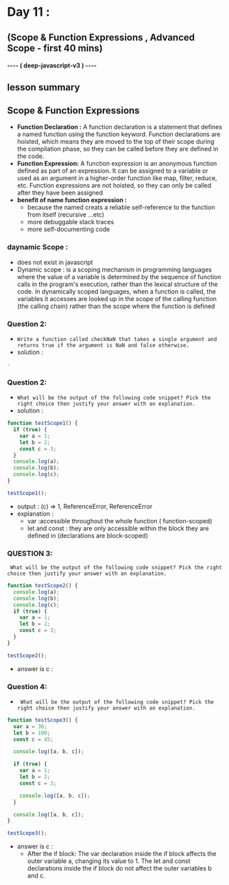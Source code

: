 # Day 11 :
## (Scope & Function Expressions , Advanced Scope - first 40 mins) 
#### ---- ( deep-javascript-v3 ) ----


## lesson summary 
## Scope & Function Expressions
- **Function Declaration :** A function declaration is a statement that defines a named function using the function keyword. Function declarations are hoisted, which means they are moved to the top of their scope during the compilation phase, so they can be called before they are defined in the code.
- **Function Expression:** A function expression is an anonymous function defined as part of an expression. It can be assigned to a variable or used as an argument in a higher-order function like map, filter, reduce, etc. Function expressions are not hoisted, so they can only be called after they have been assigned
- **benefit of name function expression :**
    - because the named creats a reliable self-reference to the function from itself (recursive ...etc)
    - more debuggable stack traces 
    - more self-documenting code 

### daynamic Scope : 
- does not exist in javascript 
- Dynamic scope : is a scoping mechanism in programming languages where the value of a variable is determined by the sequence of function calls in the program's execution, rather than the lexical structure of the code. In dynamically scoped languages, when a function is called, the variables it accesses are looked up in the scope of the calling function (the calling chain) rather than the scope where the function is defined 


### Question 2: 
- `Write a function called checkNaN that takes a single argument and returns true if the argument is NaN and false otherwise.`
- solution : 
``` javascript 
-

```
### Question 2: 
- `What will be the output of the following code snippet? Pick the right choice then justify your answer with an explanation.`
- solution : 
``` javascript 
function testScope1() {
  if (true) {
    var a = 1;
    let b = 2;
    const c = 3;
  }
  console.log(a);
  console.log(b);
  console.log(c);
}

testScope1();
``` 
- output : (c) =>  1, ReferenceError, ReferenceError 
- explanation : 
  - var :accessible throughout the whole function ( function-scoped)
  - let and const : they are only accessible within the block they are defined in (declarations are block-scoped)

### QUESTION 3:
` What will be the output of the following code snippet? Pick the right choice then justify your answer with an explanation.`
```javascript
function testScope2() {
  console.log(a);
  console.log(b);
  console.log(c);
  if (true) {
    var a = 1;
    let b = 2;
    const c = 3;
  }
}

testScope2();
```
- answer is c : 
    


### Question 4: 
- ` What will be the output of the following code snippet? Pick the right choice then justify your answer with an explanation.`
```javascript
function testScope3() {
  var a = 36;
  let b = 100;
  const c = 45;

  console.log([a, b, c]);

  if (true) {
    var a = 1;
    let b = 2;
    const c = 3;

    console.log([a, b, c]);
  }

  console.log([a, b, c]);
}

testScope3();
 ``` 
 - answer is c :
    - After the if block: The var declaration inside the if block affects the outer variable a, changing its value to 1. The let and const declarations inside the if block do not affect the outer variables b and c.
